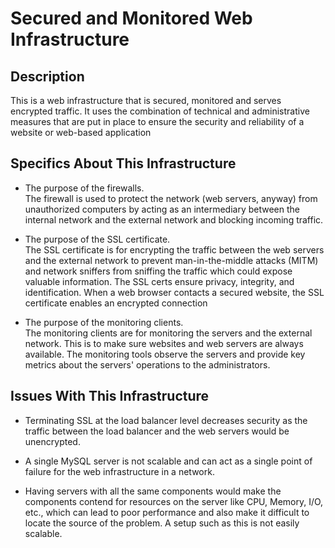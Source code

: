 # Secured and Monitored Web Infrastructure

## Description

This is a web infrastructure that is secured, monitored and serves encrypted traffic. It uses the combination of technical and administrative measures that are put in place to ensure the security and reliability of a website or web-based application

## Specifics About This Infrastructure

+ The purpose of the firewalls.<br/>The firewall is used to protect the network (web servers, anyway) from unauthorized computers by acting as an intermediary between the internal network and the external network and blocking incoming traffic. 

+ The purpose of the SSL certificate.<br/>The SSL certificate is for encrypting the traffic between the web servers and the external network to prevent man-in-the-middle attacks (MITM) and network sniffers from sniffing the traffic which could expose valuable information. The SSL certs ensure privacy, integrity, and identification. When a web browser contacts a secured website, the SSL certificate enables an encrypted connection

+ The purpose of the monitoring clients.<br/>The monitoring clients are for monitoring the servers and the external network. This is to make sure websites and web servers are always available. The monitoring tools observe the servers and provide key metrics about the servers' operations to the administrators.

## Issues With This Infrastructure

+ Terminating SSL at the load balancer level decreases security as the traffic between the load balancer and the web servers would be unencrypted.

+ A single MySQL server is not scalable and can act as a single point of failure for the web infrastructure in a network.

+ Having servers with all the same components would make the components contend for resources on the server like CPU, Memory, I/O, etc., which can lead to poor performance and also make it difficult to locate the source of the problem. A setup such as this is not easily scalable. 
